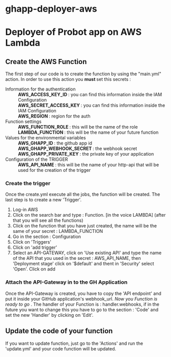 # ghapp-deployer-aws
<h1>
Deployer of Probot app on AWS Lambda 
</h1>

<body>
  <main>
    <section>
      <h2> Create the AWS Function </h2>
        <p>
          The first step of our code is to create the function by using the "main.yml" action. In order to use this action you <strong> must </strong> set this secrets :
        </p>
        <dl>
          <dt> Information for the authentication </dt>
          <dd> <strong> AWS_ACCESS_KEY_ID </strong> : you can find this information inside the IAM Configuration </dd>
          <dd> <strong> AWS_SECRET_ACCESS_KEY </strong> : you can find this information inside the IAM Configuration </dd>
          <dd> <strong> AWS_REGION </strong> : region for the auth </dd>
          <dt> Function settings </dt>
          <dd> <strong> AWS_FUNCTION_ROLE </strong> : this will be the name of the role </dd>
          <dd> <strong> LAMBDA_FUNCTION </strong> : this will be the name of your future function </dd>
          <dt> Values for the environmental variables </dt>
          <dd> <strong> AWS_GHAPP_ID </strong> : the github app id </dd>
          <dd> <strong> AWS_GHAPP_WEBHOOK_SECRET </strong> : the webhook secret </dd>
          <dd> <strong> AWS_GHAPP_PRIVATE_KEY </strong> : the private key of your application </dd>
          <dt> Configuration of the TRIGGER </dt>
          <dd> <strong> AWS_API_NAME </strong> : this will be the name of your http-api that will be used for the creation of the trigger </dd>
        </dl>
      <h3>Create the trigger</h3>
      <p>
          Once the create.yml execute all the jobs, the function will be created. The last step is to create a new 'Trigger'. 
      </p>
      <ol>
        <li> Log-in AWS </li>
        <li> Click on the search bar and type : Function. [in the voice LAMBDA] (after that you will see all the functions) </li>
        <li> Click on the function that you have just created, the name will be the same of your secret : LAMBDA_FUNCTION </li>
        <li> Go in the section : Configuration </li> 
        <li> Click on 'Triggers' </li>
        <li> Click on 'add trigger' </li>
        <li> Select an API-GATEWAY, click on 'Use existing API' and type the name of the API that you used in the secret : AWS_API_NAME, then 
        'Deployment stage' click on '$default' and thent in 'Security' select 'Open'. Click on add </li> 
      </ol>
        <h3>Attach the API-Gateway in to the GH Application </h3>
        <p>
            Once the API-Gateway is created, you have to copy the 'API endpoint' and put it inside your GitHub application's webhook_url. <i> Now you Function is ready to go </i>. The handler of your Function is : handler.webhooks, if in the future you want to change this you have to go to the section : 'Code' and set the new 'Handler' by clicking on 'Edit'.  
        </p>
      </ol>
    </section>
  
  <section>
    <h2> Update the code of your function </h2>
    <p>
      If you want to update function, just go to the 'Actions' and run the 'update.yml' and your code function will be updated. 
    </p>
  </section>
  </main>
</body>
  <!-- 
the role <strong>MUST</strong> have this policy name : AWSLambdaBasicExecutionRole-ef626d56-30a2-426d-a215-50f10b8781e3
-->
